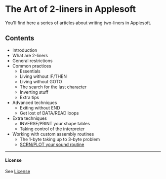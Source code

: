 # The Art of 2-liners in Applesoft

You'll find here a series of articles about writing two-liners in Applesoft.

## Contents
* Introduction
 * What are 2-liners
 * General restrictions
* Common practices
  * Essentials
  * Living without IF/THEN
  * Living without GOTO
  * The search for the last character
  * Inverting stuff
  * Extra tips
* Advanced techniques
  * Exiting without END
  * Get lost of DATA/READ loops
* Extra techniques
  * INVERSE/PRINT your shape tables
  * Taking control of the interpreter
* Working with custom assembly routines
  * The 1-byte taking up to 3-byte problem
  * [SCRN/PLOT your sound routine](SCRN_PLOT_your_sound_routine.md)






---
#### License
See [License](LICENSE.md)
